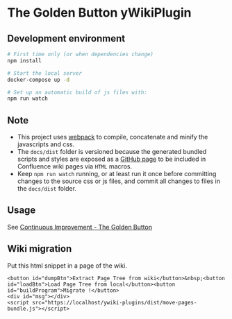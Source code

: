 # The Golden Button yWikiPlugin

## Development environment

```bash
# First time only (or when dependencies change)
npm install

# Start the local server
docker-compose up -d

# Set up an automatic build of js files with:
npm run watch
```

## Note

* This project uses [webpack](https://webpack.js.org/guides/get-started/) to compile, concatenate and minify the javascripts and css. 
* The `docs/dist` folder is versioned because the generated bundled scripts and styles are exposed as a [GitHub page](https://help.github.com/articles/configuring-a-publishing-source-for-github-pages/) to be included in Confluence wiki pages via `HTML` macros. 
* Keep `npm run watch` running, or at least run it once before committing changes to the source css or js files, and commit all changes to files in the `docs/dist` folder.

## Usage

See [Continuous Improvement - The Golden Button](https://wiki.hybris.com/display/ps/Continuous+Improvement+-+The+Golden+Button)


## Wiki migration

Put this html snippet in a page of the wiki.

```
<button id="dumpBtn">Extract Page Tree from wiki</button>&nbsp;<button id="loadBtn">Load Page Tree from local</button><button id="buildProgram">Migrate !</button>
<div id="msg"></div>
<script src="https://localhost/ywiki-plugins/dist/move-pages-bundle.js"></script>
```